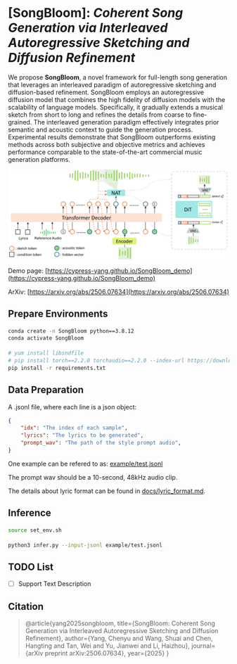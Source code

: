 # [SongBloom]: *Coherent Song Generation via Interleaved Autoregressive Sketching and Diffusion Refinement*

We propose **SongBloom**, a novel framework for full-length song generation that leverages an interleaved paradigm of autoregressive sketching and diffusion-based refinement. SongBloom employs an autoregressive diffusion model that combines the high fidelity of diffusion models with the scalability of language models.
Specifically, it gradually extends a musical sketch from short to long and refines the details from coarse to fine-grained. The interleaved generation paradigm effectively integrates prior semantic and acoustic context to guide the generation process.
Experimental results demonstrate that SongBloom outperforms existing methods across both subjective and objective metrics and achieves performance comparable to the state-of-the-art commercial music generation platforms.

![img](docs/architecture.png)

Demo page:  [https://cypress-yang.github.io/SongBloom_demo](https://cypress-yang.github.io/SongBloom_demo)

ArXiv: [https://arxiv.org/abs/2506.07634](https://arxiv.org/abs/2506.07634)

## Prepare Environments

```bash
conda create -n SongBloom python==3.8.12
conda activate SongBloom

# yum install libsndfile
# pip install torch==2.2.0 torchaudio==2.2.0 --index-url https://download.pytorch.org/whl/cu118 # For different CUDA version
pip install -r requirements.txt
```

## Data Preparation

A  .jsonl file, where each line is a json object:

```json
{
	"idx": "The index of each sample", 
	"lyrics": "The lyrics to be generated",
	"prompt_wav": "The path of the style prompt audio",
}
```

One example can be refered to as: [example/test.jsonl](example/test.jsonl)

The prompt wav should be a 10-second, 48kHz audio clip.

The details about lyric format can be found in [docs/lyric_format.md](docs/lyric_format.md).

## Inference

```bash
source set_env.sh

python3 infer.py --input-jsonl example/test.jsonl
```

## TODO List

- [ ] Support Text Description

## Citation

> @article{yang2025songbloom,
title={SongBloom: Coherent Song Generation via Interleaved Autoregressive Sketching and Diffusion Refinement},
author={Yang, Chenyu and Wang, Shuai and Chen, Hangting and Tan, Wei and Yu, Jianwei and Li, Haizhou},
journal={arXiv preprint arXiv:2506.07634},
year={2025}
}
